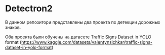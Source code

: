 <h1>Detectron2</h1>
В данном репозитори представлены два проекта по детекции дорожных знаков.  


Оба проекта были обучены на датасете Traffic Signs Dataset in YOLO format (https://www.kaggle.com/datasets/valentynsichkar/traffic-signs-dataset-in-yolo-format)

